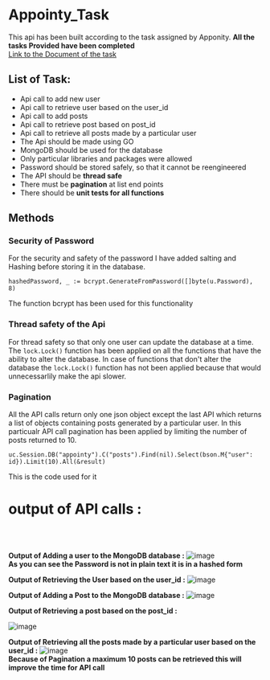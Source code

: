 # Appointy_Task
This api has been built according to the task assigned by Apponity. __All the tasks Provided have been completed__<br>
[Link to the Document of the task](https://docs.google.com/document/d/1sFhVumoczf_PmaL_R__Rm9AHqaHsUWgj1x9YcQP6Is4/preview?pru=AAABfIQlr6s*R0w0zNFZ57-oXcTKNIVnVQ#)

## List of Task:

* Api call to add new user
* Api call to retrieve user based on the user_id
* Api call to add posts
* Api call to retrieve post based on post_id
* Api call to retrieve all posts made by a particular user
* The Api should be made using GO
* MongoDB should be used for the database
* Only particular libraries and packages were allowed
* Password should be stored safely, so that it cannot be reengineered
* The API should be **thread safe**
* There must be **pagination** at list end points
* There should be **unit tests for all functions**

## Methods
### Security of Password
For the security and safety of the password I have added salting and Hashing before storing it in the database.
```
hashedPassword, _ := bcrypt.GenerateFromPassword([]byte(u.Password), 8)
```
The function bcrypt has been used for this functionality

### Thread safety of the Api
For thread safety so that only one user can update the database at a time. The `lock.Lock()` function has been applied on all the functions that have the ability to alter the database.
In case of functions that don't alter the database the `lock.Lock()` function has not been applied because that would unnecessarlily make the api slower.

### Pagination
All the API calls return only one json object except the last API which returns a list of objects containing posts generated by a particular user. In this particualr API call pagination has been applied by limiting the number of posts returned to 10.
```
uc.Session.DB("appointy").C("posts").Find(nil).Select(bson.M{"user": id}).Limit(10).All(&result)
```
This is the code used for it

# __output of API calls :__
<br>
<br>

**Output of Adding a user to the MongoDB database :**
![image](https://user-images.githubusercontent.com/62301939/136638590-5c37fe87-558f-4e7c-a5ae-581a272c500c.png)<br>
**As you can see the Password is not in plain text it is in a hashed form**<br>

**Output of Retrieving the User based on the user_id :**
![image](https://user-images.githubusercontent.com/62301939/136638711-fecc3b06-ce91-412c-b8a5-fc54e02db871.png)<br>

**Output of Adding a Post to the MongoDB database :**
![image](https://user-images.githubusercontent.com/62301939/136636073-4938a44b-e468-4b7c-9e69-109c466d39e5.png)

**Output of Retrieving a post based on the post_id :**

![image](https://user-images.githubusercontent.com/62301939/136636108-dc608076-853d-41aa-b990-47e3c1d38c71.png)

**Output of Retrieving all the posts made by a particular user based on the user_id :**
![image](https://user-images.githubusercontent.com/62301939/136663538-b90ebbbb-7a74-41b3-8a2d-8fa2772b1979.png)<br>
**Because of Pagination a maximum 10 posts can be retrieved this will improve the time for API call**
